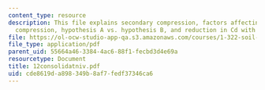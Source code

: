 ```yaml
---
content_type: resource
description: This file explains secondary compression, factors affecting rate of secondary
  compression, hypothesis A vs. hypothesis B, and reduction in Cd with surcharge.
file: https://ol-ocw-studio-app-qa.s3.amazonaws.com/courses/1-322-soil-behavior-spring-2005/cde8619da898349b8af7fedf37346ca6_12consolidatniv.pdf
file_type: application/pdf
parent_uid: 55664a46-3384-4ac6-88f1-fecbd3d4e69a
resourcetype: Document
title: 12consolidatniv.pdf
uid: cde8619d-a898-349b-8af7-fedf37346ca6
---
```

